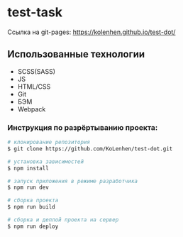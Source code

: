 # test-task

Ссылка на git-pages: https://kolenhen.github.io/test-dot/

## Использованные технологии

-   SCSS(SASS)
-   JS
-   HTML/CSS
-   Git
-   БЭМ
-   Webpack

### Инструкция по разрёртыванию проекта:
```bash
# клонирование репозитория
$ git clone https://github.com/KoLenhen/test-dot.git

# установка зависимостей
$ npm install

# запуск приложения в режиме разработчика
$ npm run dev

# сборка проекта
$ npm run build

# сборка и деплой проекта на сервер
$ npm run deploy
```